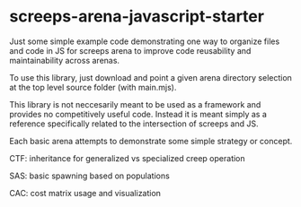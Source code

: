 # screeps-arena-javascript-starter

Just some simple example code demonstrating one way to organize files and code
in JS for screeps arena to improve code reusability and maintainability across arenas.

To use this library, just download and point a given arena directory selection at the top level source folder (with main.mjs).

This library is not neccesarily meant to be used as a framework and provides no competitively useful code.  Instead it is meant simply as a reference specifically related to the intersection
of screeps and JS.

Each basic arena attempts to demonstrate some simple strategy or concept.

CTF: inheritance for generalized vs specialized creep operation

SAS: basic spawning based on populations

CAC: cost matrix usage and visualization

